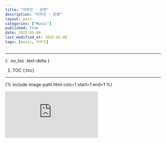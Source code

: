 ```yaml
---
title: "이무진 - 운명"
description: "이무진 - 운명"
layout: post
categories: ["Music"]
published: true
date: 2025-05-08
last_modified_at: 2025-05-08
tags: [music, 이무진]
---
```

---
{: .no_toc .text-delta }

1. TOC
{:toc}
---

<!-- 글의 제목은 ##
    나머지 큰 제목은 ###
    이후 나머지는 3개이상 -->

{% include image-path.html cols=1 start=1 end=1 %}

<div class="video-container">
<iframe src="https://www.youtube.com/embed/kOBeWEKBzuM" title="YouTube video player" frameborder="0" allow="accelerometer; autoplay; clipboard-write; encrypted-media; gyroscope; picture-in-picture; web-share" referrerpolicy="strict-origin-when-cross-origin" allowfullscreen></iframe>
</div>